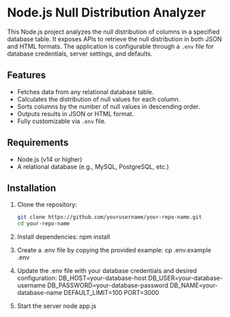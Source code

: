 # Node.js Null Distribution Analyzer

This Node.js project analyzes the null distribution of columns in a specified database table. It exposes APIs to retrieve the null distribution in both JSON and HTML formats. The application is configurable through a `.env` file for database credentials, server settings, and defaults.

## Features

- Fetches data from any relational database table.
- Calculates the distribution of null values for each column.
- Sorts columns by the number of null values in descending order.
- Outputs results in JSON or HTML format.
- Fully customizable via `.env` file.

## Requirements

- Node.js (v14 or higher)
- A relational database (e.g., MySQL, PostgreSQL, etc.)

## Installation

1. Clone the repository:

   ```bash
   git clone https://github.com/yourusername/your-repo-name.git
   cd your-repo-name
   ```

2. Install dependencies:
   npm install

3. Create a .env file by copying the provided example:
   cp .env.example .env

4. Update the .env file with your database credentials and desired configuration:
   DB_HOST=your-database-host
   DB_USER=your-database-username
   DB_PASSWORD=your-database-password
   DB_NAME=your-database-name
   DEFAULT_LIMIT=100
   PORT=3000

5. Start the server
   node app.js
